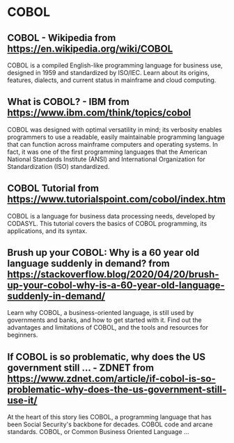 # COBOL
## COBOL - Wikipedia from https://en.wikipedia.org/wiki/COBOL
COBOL is a compiled English-like programming language for business use, designed in 1959 and standardized by ISO/IEC. Learn about its origins, features, dialects, and current status in mainframe and cloud computing.
## What is COBOL? - IBM from https://www.ibm.com/think/topics/cobol
COBOL was designed with optimal versatility in mind; its verbosity enables programmers to use a readable, easily maintainable programming language that can function across mainframe computers and operating systems. In fact, it was one of the first programming languages that the American National Standards Institute (ANSI) and International Organization for Standardization (ISO) standardized.
## COBOL Tutorial from https://www.tutorialspoint.com/cobol/index.htm
COBOL is a language for business data processing needs, developed by CODASYL. This tutorial covers the basics of COBOL programming, its applications, and its syntax.
## Brush up your COBOL: Why is a 60 year old language suddenly in demand? from https://stackoverflow.blog/2020/04/20/brush-up-your-cobol-why-is-a-60-year-old-language-suddenly-in-demand/
Learn why COBOL, a business-oriented language, is still used by governments and banks, and how to get started with it. Find out the advantages and limitations of COBOL, and the tools and resources for beginners.
## If COBOL is so problematic, why does the US government still ... - ZDNET from https://www.zdnet.com/article/if-cobol-is-so-problematic-why-does-the-us-government-still-use-it/
At the heart of this story lies COBOL, a programming language that has been Social Security's backbone for decades. COBOL code and arcane standards. COBOL, or Common Business Oriented Language ...
